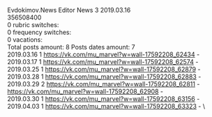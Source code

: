 Evdokimov.News	Editor News 3 2019.03.16\
356508400\
0 rubric switches:\
0 frequency switches:\
0 vacations:\
Total posts amount: 8	Posts dates amount: 7\
2019.03.16 1 https://vk.com/mu_marvel?w=wall-17592208_62434 - \
2019.03.17 1 https://vk.com/mu_marvel?w=wall-17592208_62574 - \
2019.03.25 1 https://vk.com/mu_marvel?w=wall-17592208_62879 - \
2019.03.28 1 https://vk.com/mu_marvel?w=wall-17592208_62883 - \
2019.03.29 2 https://vk.com/mu_marvel?w=wall-17592208_62811 - https://vk.com/mu_marvel?w=wall-17592208_62908 - \
2019.03.30 1 https://vk.com/mu_marvel?w=wall-17592208_63156 - \
2019.04.03 1 https://vk.com/mu_marvel?w=wall-17592208_63323 - \
